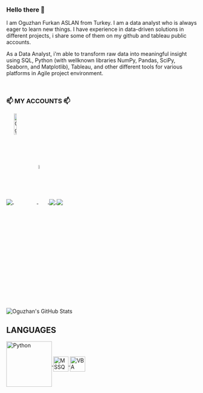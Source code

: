 ### Hello there 👋

I am Oguzhan Furkan ASLAN from Turkey. I am a data analyst who is always eager to learn new things.
I have experience in data-driven solutions in different projects, i share some of them on my github and tableau public accounts.

As a Data Analyst, i'm able to transform raw data into meaningful insight using SQL, Python (with wellknown
libraries NumPy, Pandas, SciPy, Seaborn, and Matplotlib), Tableau, and other different tools for various platforms in Agile project environment.

<br/>

<div align="left"> <h3 align="left"> 📫 MY ACCOUNTS 📫 </h1> </div>

<p align="left">
<a href="https://www.linkedin.com/in/oguzhanaslan3707/">
  <img align="center" src="https://img.shields.io/badge/linkedin-%230077B5.svg?&style=for-the-badge&logo=linkedin&logoColor=white" />
</a>
<a href="https://github.com/OFAslan">
  <img align="center" src="https://komarev.com/ghpvc/?username=OFAslan" alt="Oguz"  width="12%"/>
</a>
</a>
<a href="https://public.tableau.com/app/profile/ofaslan">
  <img align="center" src="https://princeinfotech.net/wp-content/uploads/2021/09/tableau-integration-logo.png" width="5%" />
</a>
<a href="mailto:furkanaslan3894@gmail.com">  
  <img align="center" src="https://img.shields.io/badge/gmail-f1f2f6.svg?&style=for-the-badge&logo=gmail&logoColor=red" />
</a>
<a href="https://www.medium.com">
  <img align="center" src="https://img.shields.io/badge/%20-medium-black?&style=for-the-badge&logoColor=white" />
</a>
</p>

<br/>

![Oguzhan's GitHub Stats](https://github-readme-stats.vercel.app/api?username=OFAslan&show_icons=true&include_all_commits=true)


<div align="left"> <h2 align="left"> LANGUAGES </h2> </div>


<p align="left">
<a href="#" target="_blank"> <img align="center" src="https://download.logo.wine/logo/Python_(programming_language)/Python_(programming_language)-Logo.wine.png" alt="Python" width="120"/> </a>
<a href="#" target="_blank"> <img align="center" src="https://img.shields.io/badge/MS%20SQL%20Server-CC2927.svg?style=for-the-badge&logo=Microsoft-SQL-Server&logoColor=white" alt="MSSQL" height="40"/> </a>
<a href="#" target="_blank"> <img align="center" src="https://ouzhang.me/talk/2019-dde-vba/featured.jpg" alt="VBA" height="40"/> </a>
</p>


